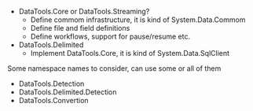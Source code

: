 - DataTools.Core or DataTools.Streaming?
  - Define commom infrastructure, it is kind of System.Data.Commom
  - Define file and field definitions
  - Define workflows, support for pause/resume etc.
- DataTools.Delimited
  - Implement DataTools.Core, it is kind of System.Data.SqlClient


Some namespace names to consider, can use some or all of them
- DataTools.Detection
- DataTools.Delimited.Detection
- DataTools.Convertion